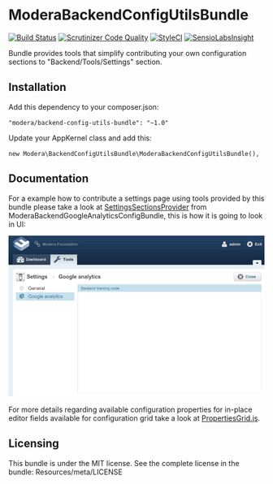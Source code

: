 # ModeraBackendConfigUtilsBundle

[![Build Status](https://travis-ci.org/modera/ModeraBackendConfigUtilsBundle.svg?branch=master)](https://travis-ci.org/modera/ModeraBackendConfigUtilsBundle)
[![Scrutinizer Code Quality](https://scrutinizer-ci.com/g/modera/ModeraBackendConfigUtilsBundle/badges/quality-score.png?b=master)](https://scrutinizer-ci.com/g/modera/ModeraBackendConfigUtilsBundle/?branch=master)
[![StyleCI](https://styleci.io/repos/29131777/shield)](https://styleci.io/repos/29131777)
[![SensioLabsInsight](https://insight.sensiolabs.com/projects/4a5625ea-b769-441a-a95b-10c38f405110/mini.png)](https://insight.sensiolabs.com/projects/4a5625ea-b769-441a-a95b-10c38f405110)

Bundle provides tools that simplify contributing your own configuration sections to "Backend/Tools/Settings" section.

## Installation

Add this dependency to your composer.json:

    "modera/backend-config-utils-bundle": "~1.0"

Update your AppKernel class and add this:

    new Modera\BackendConfigUtilsBundle\ModeraBackendConfigUtilsBundle(),

## Documentation

For a example how to contribute a settings page using tools provided by this bundle please take a look at
[SettingsSectionsProvider](https://github.com/modera/ModeraBackendGoogleAnalyticsConfigBundle/blob/master/Contributions/SettingsSectionsProvider.php)
from ModeraBackendGoogleAnalyticsConfigBundle, this is how it is going to look in UI:

![Settings page from ModeraBackendGoogleAnalyticsConfigBundle](Resources/screenshots/ModeraBackendConfigUtilsBundle.png)

For more details regarding available configuration properties for in-place editor fields available for configuration
grid take a look at [PropertiesGrid.js](Resources/public/js/view/PropertiesGrid.js).

## Licensing

This bundle is under the MIT license. See the complete license in the bundle:
Resources/meta/LICENSE
